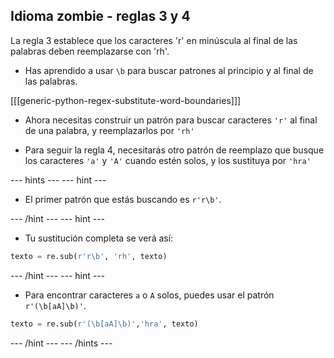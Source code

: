## Idioma zombie - reglas 3 y 4

La regla 3 establece que los caracteres 'r' en minúscula al final de las palabras deben reemplazarse con 'rh'.

- Has aprendido a usar `\b` para buscar patrones al principio y al final de las palabras.

[[[generic-python-regex-substitute-word-boundaries]]]

- Ahora necesitas construir un patrón para buscar caracteres `'r'` al final de una palabra, y reemplazarlos por `'rh'`

- Para seguir la regla 4, necesitarás otro patrón de reemplazo que busque los caracteres `'a'` y `'A'` cuando estén solos, y los sustituya por `'hra'`

--- hints --- --- hint ---

- El primer patrón que estás buscando es `r'r\b'`.

--- /hint --- --- hint ---

- Tu sustitución completa se verá así:

```python
texto = re.sub(r'r\b', 'rh', texto)
```

--- /hint --- --- hint ---

- Para encontrar caracteres `a` o `A` solos, puedes usar el patrón `r'(\b[aA]\b)'`.

```python
texto = re.sub(r'(\b[aA]\b)','hra', texto)
```

--- /hint --- --- /hints ---
